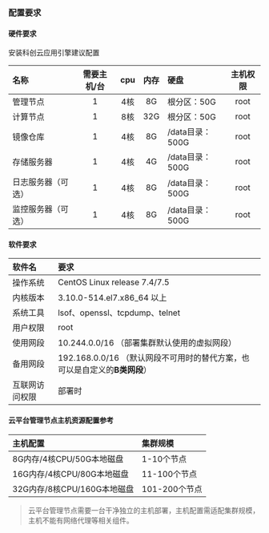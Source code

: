 ### 配置要求

#### **硬件要求**

安装科创云应用引擎建议配置

| 名称 | 需要主机/台 | cpu | 内存 | 硬盘 | 主机权限 |
| :--- | :---: | :---: | :---: | :--- | :---: |
| 管理节点 | 1 | 4核 | 8G | 根分区：50G | root |
| 计算节点 | 1 | 8核 | 32G | 根分区：50G | root |
| 镜像仓库 | 1 | 4核 | 8G | /data目录：500G | root |
| 存储服务器 | 1 | 4核 | 4G | /data目录：500G | root |
| 日志服务器（可选） | 1 | 4核 | 8G | /data目录：500G | root |
| 监控服务器（可选） | 1 | 4核 | 8G | /data目录：500G | root |

#### **软件要求**

| 软件名 | 要求 |
| :--- | :--- |
| 操作系统 | CentOS Linux release 7.4/7.5 |
| 内核版本 | 3.10.0-514.el7.x86\_64 以上 |
| 系统工具 | lsof、openssl、tcpdump、telnet |
| 用户权限 | root |
| 使用网段 | 10.244.0.0/16 （部署集群默认使用的虚拟网段） |
| 备用网段 | 192.168.0.0/16 （默认网段不可用时的替代方案，也可以是自定义的**B类网段**） |
| 互联网访问权限 | 部署时 |

#### 云平台管理节点主机资源配置参考

| 主机配置 | 集群规模 |
| :--- | :--- |
| 8G内存/4核CPU/50G本地磁盘 | 1-10个节点 |
| 16G内存/4核CPU/80G本地磁盘 | 11-100个节点 |
| 32G内存/8核CPU/160G本地磁盘 | 101-200个节点 |

> 云平台管理节点需要一台干净独立的主机部署，主机配置需适配集群规模，主机不能有网络代理等相关组件。



